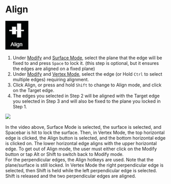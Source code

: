 # Align

![hotkey: hold Shift](../.gitbook/assets/align-button.png)

1. Under [Modify](modify.md) and [Surface Mode](../mode/surface-mode.md), select the plane that the edge will be fixed to and press `Space` to lock it. \(this step is optional, but it ensures the edges are aligned on a fixed plane\)
2. Under [Modify](modify.md) and [Vertex Mode](../mode/vertex-mode.md), select the edge \(or Hold `Ctrl` to select multiple edges\) requiring alignment.
3. Click Align, or press and hold `Shift` to change to Align mode, and click on the Target edge.
4. The edges you selected in Step 2 will be aligned with the Target edge you selected in Step 3 and will also be fixed to the plane you locked in Step 1.

![](../.gitbook/assets/align_proj12131_11_7_18.gif)

In the video above, Surface Mode is selected, the surface is selected, and Spacebar is hit to lock the surface. Then, in Vertex Mode, the top horizontal edge is clicked, the Align button is selected, and the bottom horizontal edge is clicked on. The lower horizontal edge aligns with the upper horizontal edge. To get out of Align mode, the user must either click on the Modify button or tap Alt or Shift to switch back to Modify mode.  
For the perpendicular edges, the Align hotkeys are used. Note that the plane/surface is still locked. In Vertex Mode the right perpendicular edge is selected, then Shift is held while the left perpendicular edge is selected. Shift is released and the two perpendicular edges are aligned.

